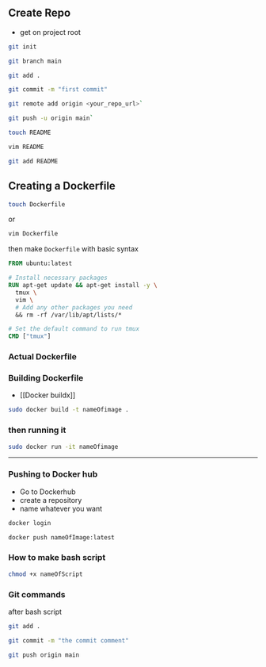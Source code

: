 
## Create Repo

- get on project root 

```bash
git init
```

```bash
git branch main
```

```bash
git add .
```

```bash
git commit -m "first commit"
```

```bash
git remote add origin <your_repo_url>`
```

```bash
git push -u origin main`
```

```bash
touch README
```

```bash
vim README
```

```bash
git add README
```

## Creating a Dockerfile 

```bash
touch Dockerfile
```

or 

```bash
vim Dockerfile
```

then make `Dockerfile` with basic syntax 

```Dockerfile
FROM ubuntu:latest

# Install necessary packages
RUN apt-get update && apt-get install -y \
  tmux \
  vim \
  # Add any other packages you need
  && rm -rf /var/lib/apt/lists/*

# Set the default command to run tmux
CMD ["tmux"]
```

### Actual Dockerfile


### Building Dockerfile 

- [[Docker buildx]]

```bash
sudo docker build -t nameOfimage .
```

### then running it

```bash
sudo docker run -it nameOfimage
```




--- 


### Pushing to Docker hub 

- Go to Dockerhub 
- create a repository 
- name whatever you want 


```bash 
docker login
```

``` bash
docker push nameOfImage:latest
```



### How to make bash script 

```bash
chmod +x nameOfScript 
```


### Git commands 

after bash script 

```bash
git add .
```

``` bash
git commit -m "the commit comment"
```

``` bash
git push origin main
```

